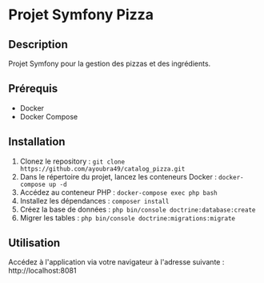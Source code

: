 # Projet Symfony Pizza

## Description
Projet Symfony pour la gestion des pizzas et des ingrédients.

## Prérequis
- Docker
- Docker Compose

## Installation
1. Clonez le repository : `git clone https://github.com/ayoubra49/catalog_pizza.git`
2. Dans le répertoire du projet, lancez les conteneurs Docker : `docker-compose up -d`
3. Accédez au conteneur PHP : `docker-compose exec php bash`
4. Installez les dépendances : `composer install`
5. Créez la base de données : `php bin/console doctrine:database:create`
6. Migrer les tables : `php bin/console doctrine:migrations:migrate`

## Utilisation
Accédez à l'application via votre navigateur à l'adresse suivante : http://localhost:8081
